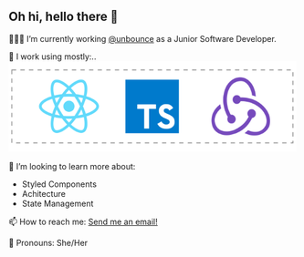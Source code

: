 ## Oh hi, hello there 👋

👩🏻‍💻 I’m currently working [@unbounce](https://unbounce.com/) as a Junior Software Developer.

💽 I work using mostly:..
<a href="#"><img src="https://github.com/brunagarcia/brunagarcia/blob/master/icons.svg" width="560px"/></a>

🤔 I’m looking to learn more about:

- Styled Components
- Achitecture
- State Management

📫 How to reach me: [Send me an email!](mailto:garciabrunap@gmail.com)

🌈 Pronouns: She/Her
